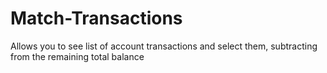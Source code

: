 # Match-Transactions
Allows you to see list of account transactions and select them, subtracting from the remaining total balance
